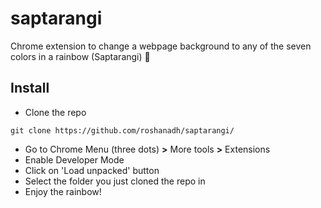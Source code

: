 # saptarangi
Chrome extension to change a webpage background to any of the seven colors in a rainbow (Saptarangi) :rainbow:

## Install
* Clone the repo
```
git clone https://github.com/roshanadh/saptarangi/
```
* Go to Chrome Menu (three dots) **>** More tools **>** Extensions
* Enable Developer Mode
* Click on 'Load unpacked' button
* Select the folder you just cloned the repo in
* Enjoy the rainbow!
